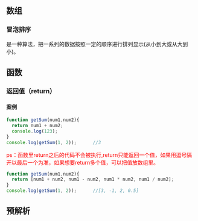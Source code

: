 ## 数组

### 冒泡排序

是一种算法，把一系列的数据按照一定的顺序进行排列显示(从小到大或从大到小)。

## 函数

### 返回值（return）

#### 案例

```javascript
function getSum(num1,num2){
  return num1 + num2;
  console.log(123);
}
console.log(getSum(1, 2));      //3
```

<font color="red">ps：函数里return之后的代码不会被执行,return只能返回一个值，如果用逗号隔开以最后一个为准，如果想要return多个值，可以把值放数组里。</font>

```javascript
function getSum(num1,num2){
  return [num1 + num2, num1 - num2, num1 * num2, num1 / num2];
}
console.log(getSum(1, 2));      //[3, -1, 2, 0.5]
```

## 预解析

[pink老师详细讲解]: https://www.bilibili.com/video/BV1Sy4y1C7ha?p=141&amp;spm_id_from=pageDriver

